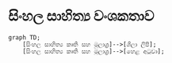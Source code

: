 # සිංහල සාහිත්‍ය වංශකතාව

```mermaid
graph TD;
    [සිංහල සාහිත්‍ය කෘති සහ මූලාශ්‍ර]-->[ශිලා ලිපි];
    [සිංහල සාහිත්‍ය කෘති සහ මූලාශ්‍ර]-->[හෙළ අටුවා];
```
